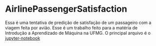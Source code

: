 # AirlinePassengerSatisfaction

Essa é uma tentativa de predição de satisfação de um passageiro com a viagem feita por avião. Esse é um trabalho feito para a matéria de Introdução a Aprendizado de Máquina na UFMG. O principal arquivo é o [jupyter-notebook](https://github.com/Pendulun/AirlinePassengerSatisfaction/blob/main/airlineSatsPred.ipynb)
